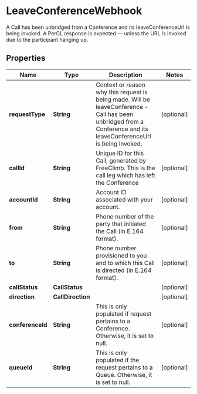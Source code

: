 

# LeaveConferenceWebhook

A Call has been unbridged from a Conference and its leaveConferenceUrl is being invoked. A PerCL response is expected — unless the URL is invoked due to the participant hanging up.

## Properties

Name | Type | Description | Notes
------------ | ------------- | ------------- | -------------
**requestType** | **String** | Context or reason why this request is being made. Will be leaveConference - Call has been unbridged from a Conference and its leaveConferenceUrl is being invoked. |  [optional]
**callId** | **String** | Unique ID for this Call, generated by FreeClimb. This is the call leg which has left the Conference |  [optional]
**accountId** | **String** | Account ID associated with your account. |  [optional]
**from** | **String** | Phone number of the party that initiated the Call (in E.164 format). |  [optional]
**to** | **String** | Phone number provisioned to you and to which this Call is directed (in E.164 format). |  [optional]
**callStatus** | **CallStatus** |  |  [optional]
**direction** | **CallDirection** |  |  [optional]
**conferenceId** | **String** | This is only populated if request pertains to a Conference. Otherwise, it is set to null. |  [optional]
**queueId** | **String** | This is only populated if the request pertains to a Queue. Otherwise, it is set to null. |  [optional]



